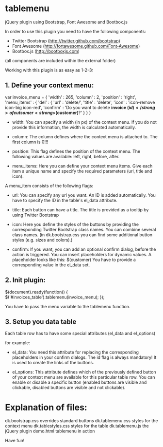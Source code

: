 tablemenu
=========

jQuery plugin using Bootstrap, Font Awesome and Bootbox.js

In order to use this plugin you need to have the following components:

- Twitter Bootstrap (http://twitter.github.com/bootstrap)
- Font Awesome (http://fortawesome.github.com/Font-Awesome)
- Bootbox.js (http://bootboxjs.com)

(all components are included within the external folder)

Working with this plugin is as easy as 1-2-3:

## 1. Define your context menu:

var invoice_menu = {
	'width'				:   265,
	'column'			:   2,
	'position'		:   'right',
	'menu_items'	: {
		'del'	: {
			'url'			:   'delete/',
			'title'		:   'delete',
			'icon'		:   'icon-remove icon-big icon-red',
			'confirm'	:   'Do you want to delete <strong>invoice $(id)</strong> of cutsomer <strong>$(customer)</strong>?'
		}
	}
}

- width: 
You can specify a width (in px) of the context menu. If you do not provide this information, the width is calculated automatically.

- column:
The column defines where the context menu is attached to. The first column is 0!!!

- position:
This flag defines the position of the context menu. The following values are available: left, right, before, after. 

- menu_items:
Here you can define your context menu items. Give each item a unique name and specify the required parameters (url, title and icon).

A menu_item consists of the following flags:

- url:
You can specify any url you want. An ID is added automatically. You have to specify the ID in the table's el_data attribute.

- title:
Each button can have a title. The title is provided as a tooltip by using Twitter Bootstrap

- icon:
Here you define the styles of the buttons by providing the corresponding Twitter Bootstrap class names. You can combine several class names. (in dk.bootstrap.css you can find some additional button styles (e.g. sizes and colors).)

- confirm:
If you want, you can add an optional confirm dialog, before the action is triggered. You can insert placeholders for dynamic values. A placeholder looks like this: $(customer)
You have to provide a corresponding value in the el_data set.


## 2. Init plugin:

$(document).ready(function() {
   $('#invoices_table').tablemenu(invoice_menu);
});

You have to pass the menu variable to the tablemenu function.


## 3. Setup you data table

Each table row has to have some special attributes (el_data and el_options)

for example:

<tr el_data="{'id':'11567', 'customer':'Mr. Müller'}" el_options="{'print':1, 'paid':1, 'email':1, 'serial':1, 'del':0,'edit':1}">

- el_data:
You need this attribute for replacing the corresponding placeholders in your confirm dialogs.
The id flag is always mandatory! It is used to create the links of the buttons.

- el_options:
This attribute defines which of the previously defined button of your context menu are available for this particular table row. You can enable or disable a specific button (enabled buttons are visible and clickable, disabled buttons are visible and not clickable). 


# Explanation of files:
dk.bootstrap.css		overrides standard buttons
dk.tablemenu.css		styles for the context menu
dk.tablestyles.css	styles for the table
dk.tablemenu.js			the jQuery plugin
demo.html						tablemenu in action


Have fun!